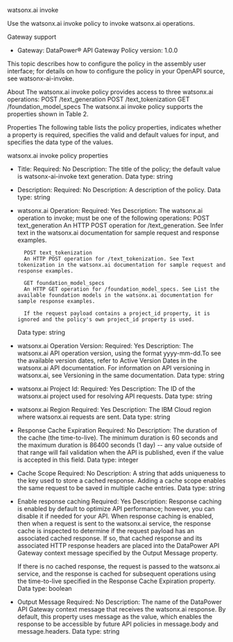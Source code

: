 watsonx.ai invoke

Use the watsonx.ai invoke policy to invoke watsonx.ai operations.

Gateway support
-   Gateway: DataPower® API Gateway
    Policy version: 1.0.0

This topic describes how to configure the policy in the assembly user interface; for details on how to configure the policy in your OpenAPI source, see watsonx-ai-invoke.

About
The watsonx.ai invoke policy provides access to three watsonx.ai operations:
POST /text_generation
POST /text_tokenization
GET /foundation_model_specs
The watsonx.ai invoke policy supports the properties shown in Table 2.

Properties
The following table lists the policy properties, indicates whether a property is required, specifies the valid and default values for input, and specifies the data type of the values.

watsonx.ai invoke policy properties
- Title: 
    Required: No
    Description: The title of the policy; the default value is watsonx-ai-invoke text generation.
    Data type: string
- Description: 
    Required: No
    Description: A description of the policy.
    Data type: string
- watsonx.ai Operation: 
    Required: Yes
    Description: The watsonx.ai operation to invoke; must be one of the following operations:
        POST text_generation
        An HTTP POST operation for /text_generation. See Infer text in the watsonx.ai documentation for sample request and response examples.

        POST text_tokenization
        An HTTP POST operation for /text_tokenization. See Text tokenization in the watsonx.ai documentation for sample request and response examples.

        GET foundation_model_specs
        An HTTP GET operation for /foundation_model_specs. See List the available foundation models in the watsonx.ai documentation for sample response examples.

        If the request payload contains a project_id property, it is ignored and the policy's own project_id property is used.
    Data type: string
- watsonx.ai Operation Version: 
    Required: Yes
    Description: The watsonx.ai API operation version, using the format yyyy-mm-dd.To see the available version dates, refer to Active Version Dates in the watsonx.ai API documentation. For information on API versioning in watsonx.ai, see Versioning in the same documentation.
    Data type: string
- watsonx.ai Project Id: 
    Required: Yes
    Description: The ID of the watsonx.ai project used for resolving API requests.
    Data type: string
- watsonx.ai Region
    Required: Yes
    Description: The IBM Cloud region where watsonx.ai requests are sent.
    Data type: string
- Response Cache Expiration
    Required: No
    Description: The duration of the cache (the time-to-live). The minimum duration is 60 seconds and the maximum duration is 86400 seconds (1 day) -- any value outside of that range will fail validation when the API is published, even if the value is accepted in this field.
    Data type: integer
- Cache Scope
    Required: No
    Description: A string that adds uniqueness to the key used to store a cached response. Adding a cache scope enables the same request to be saved in multiple cache entries.
    Data type: string
- Enable response caching
    Required: Yes
    Description: Response caching is enabled by default to optimize API performance; however, you can disable it if needed for your API.
    When response caching is enabled, then when a request is sent to the watsonx.ai service, the response cache is inspected to determine if the request payload has an associated cached response. If so, that cached response and its associated HTTP response headers are placed into the DataPower API Gateway context message specified by the Output Message property.

    If there is no cached response, the request is passed to the watsonx.ai service, and the response is cached for subsequent operations using the time-to-live specified in the Response Cache Expiration property.
    Data type: boolean
- Output Message
    Required: No
    Description: The name of the DataPower API Gateway context message that receives the watsonx.ai response. By default, this property uses message as the value, which enables the response to be accessible by future API policies in message.body and message.headers.
    Data type: string
